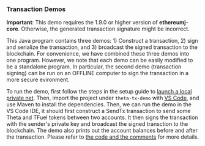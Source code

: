 ### Transaction Demos

**Important**: This demo requires the 1.9.0 or higher version of **ethereumj-core**. Otherwise, the generated transaction signature might be incorrect.

This Java program contains three demos: 1) Construct a transaction, 2) sign and serialize the transaction, and 3) broadcast the signed transaction to the blockchain. For convenience, we have combined these three demos into one program. However, we note that each demo can be easily modified to be a standalone program. In particular, the second demo (transaction signing) can be run on an OFFLINE computer to sign the transaction in a more secure evironment.

To run the demo, first follow the steps in the setup guide to [launch a local private net](https://github.com/thetatoken/theta-mainnet-integration-guide/blob/master/docs/setup.md#setup). Then, import the project under `theta-tx-demo` with [VS Code](https://code.visualstudio.com/), and use Maven to install the dependencies. Then, we can run the demo in the VS Code IDE, it should first construct a SendTx transaction to send some Theta and TFuel tokens between two accounts. It then signs the transaction with the sender's private key and broadcast the signed transction to the blockchain. The demo also prints out the account balances before and after the transaction. Please refer to [the code and the comments](https://github.com/thetatoken/theta-mainnet-integration-guide/blob/master/demos/tx/theta-tx-demo/src/main/java/org/theta/App.java) for more details.

